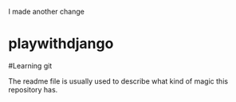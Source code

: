I made another change 
# playwithdjango
#Learning git

The readme file is usually used to describe what kind of magic this repository has.

